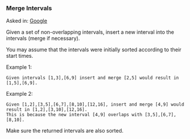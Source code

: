 ### Merge Intervals

Asked in: [Google](#)

Given a set of non-overlapping intervals, insert a new interval into the intervals (merge if necessary).

You may assume that the intervals were initially sorted according to their start times.

Example 1:
```
Given intervals [1,3],[6,9] insert and merge [2,5] would result in [1,5],[6,9].
```
Example 2:
```
Given [1,2],[3,5],[6,7],[8,10],[12,16], insert and merge [4,9] would result in [1,2],[3,10],[12,16].
This is because the new interval [4,9] overlaps with [3,5],[6,7],[8,10].
```
Make sure the returned intervals are also sorted.
